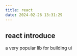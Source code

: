 ```yaml
---
title: react
date: 2024-02-26 13:31:29
---
```


## react introduce
a very popular lib for building ui

